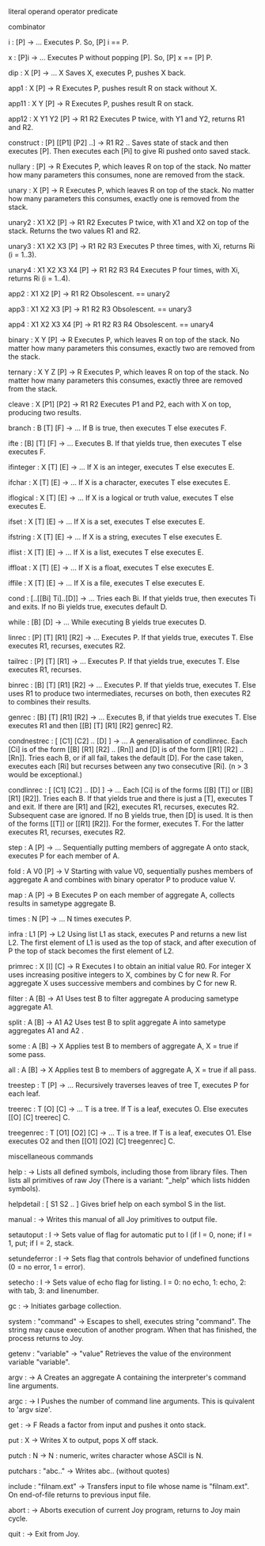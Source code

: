 literal
operand
operator
predicate


combinator

i      :  [P]  ->  ...
Executes P. So, [P] i  ==  P.

x      :  [P]i  ->  ...
Executes P without popping [P]. So, [P] x  ==  [P] P.

dip      :  X [P]  ->  ... X
Saves X, executes P, pushes X back.

app1      :  X [P]  ->  R
Executes P, pushes result R on stack without X.

app11      :  X Y [P]  ->  R
Executes P, pushes result R on stack.

app12      :  X Y1 Y2 [P]  ->  R1 R2
Executes P twice, with Y1 and Y2, returns R1 and R2.

construct      :  [P] [[P1] [P2] ..]  ->  R1 R2 ..
Saves state of stack and then executes [P].
Then executes each [Pi] to give Ri pushed onto saved stack.

nullary      :  [P]  ->  R
Executes P, which leaves R on top of the stack.
No matter how many parameters this consumes, none are removed from the stack.

unary      :  X [P]  ->  R
Executes P, which leaves R on top of the stack.
No matter how many parameters this consumes,
exactly one is removed from the stack.

unary2      :  X1 X2 [P]  ->  R1 R2
Executes P twice, with X1 and X2 on top of the stack.
Returns the two values R1 and R2.

unary3      :  X1 X2 X3 [P]  ->  R1 R2 R3
Executes P three times, with Xi, returns Ri (i = 1..3).

unary4      :  X1 X2 X3 X4 [P]  ->  R1 R2 R3 R4
Executes P four times, with Xi, returns Ri (i = 1..4).

app2      :  X1 X2 [P]  ->  R1 R2
Obsolescent.  == unary2

app3      :  X1 X2 X3 [P]  ->  R1 R2 R3
Obsolescent.  == unary3

app4      :  X1 X2 X3 X4 [P]  ->  R1 R2 R3 R4
Obsolescent.  == unary4

binary      :  X Y [P]  ->  R
Executes P, which leaves R on top of the stack.
No matter how many parameters this consumes,
exactly two are removed from the stack.

ternary      :  X Y Z [P]  ->  R
Executes P, which leaves R on top of the stack.
No matter how many parameters this consumes,
exactly three are removed from the stack.

cleave      :  X [P1] [P2]  ->  R1 R2
Executes P1 and P2, each with X on top, producing two results.

branch      :  B [T] [F]  ->  ...
If B is true, then executes T else executes F.

ifte      :  [B] [T] [F]  ->  ...
Executes B. If that yields true, then executes T else executes F.

ifinteger      :  X [T] [E]  ->  ...
If X is an integer, executes T else executes E.

ifchar      :  X [T] [E]  ->  ...
If X is a character, executes T else executes E.

iflogical      :  X [T] [E]  ->  ...
If X is a logical or truth value, executes T else executes E.

ifset      :  X [T] [E]  ->  ...
If X is a set, executes T else executes E.

ifstring      :  X [T] [E]  ->  ...
If X is a string, executes T else executes E.

iflist      :  X [T] [E]  ->  ...
If X is a list, executes T else executes E.

iffloat      :  X [T] [E]  ->  ...
If X is a float, executes T else executes E.

iffile      :  X [T] [E]  ->  ...
If X is a file, executes T else executes E.

cond      :  [..[[Bi] Ti]..[D]]  ->  ...
Tries each Bi. If that yields true, then executes Ti and exits.
If no Bi yields true, executes default D.

while      :  [B] [D]  ->  ...
While executing B yields true executes D.

linrec      :  [P] [T] [R1] [R2]  ->  ...
Executes P. If that yields true, executes T.
Else executes R1, recurses, executes R2.

tailrec      :  [P] [T] [R1]  ->  ...
Executes P. If that yields true, executes T.
Else executes R1, recurses.

binrec      :  [B] [T] [R1] [R2]  ->  ...
Executes P. If that yields true, executes T.
Else uses R1 to produce two intermediates, recurses on both,
then executes R2 to combines their results.

genrec      :  [B] [T] [R1] [R2]  ->  ...
Executes B, if that yields true executes T.
Else executes R1 and then [[B] [T] [R1] [R2] genrec] R2.

condnestrec      :  [ [C1] [C2] .. [D] ]  ->  ...
A generalisation of condlinrec. Each [Ci] is of the form [[B] [R1] [R2] .. [Rn]] and [D] is of the form [[R1] [R2] .. [Rn]]. Tries each B, or if all fail, takes the default [D]. For the case taken, executes each [Ri] but recurses between any two consecutive [Ri]. (n > 3 would be exceptional.)

condlinrec      :  [ [C1] [C2] .. [D] ]  ->  ...
Each [Ci] is of the forms [[B] [T]] or [[B] [R1] [R2]].
Tries each B. If that yields true and there is just a [T], executes T and exit.
If there are [R1] and [R2], executes R1, recurses, executes R2.
Subsequent case are ignored. If no B yields true, then [D] is used.
It is then of the forms [[T]] or [[R1] [R2]]. For the former, executes T.
For the latter executes R1, recurses, executes R2.

step      :  A  [P]  ->  ...
Sequentially putting members of aggregate A onto stack,
executes P for each member of A.

fold      :  A V0 [P]  ->  V
Starting with value V0, sequentially pushes members of aggregate A
and combines with binary operator P to produce value V.

map      :  A [P]  ->  B
Executes P on each member of aggregate A,
collects results in sametype aggregate B.

times      :  N [P]  ->  ...
N times executes P.

infra      :  L1 [P]  ->  L2
Using list L1 as stack, executes P and returns a new list L2.
The first element of L1 is used as the top of stack,
and after execution of P the top of stack becomes the first element of L2.

primrec      :  X [I] [C]  ->  R
Executes I to obtain an initial value R0.
For integer X uses increasing positive integers to X, combines by C for new R.
For aggregate X uses successive members and combines by C for new R.

filter      :  A [B]  ->  A1
Uses test B to filter aggregate A producing sametype aggregate A1.

split      :  A [B]  ->  A1 A2
Uses test B to split aggregate A into sametype aggregates A1 and A2 .

some      :  A  [B]  ->  X
Applies test B to members of aggregate A, X = true if some pass.

all      :  A [B]  ->  X
Applies test B to members of aggregate A, X = true if all pass.

treestep      :  T [P]  ->  ...
Recursively traverses leaves of tree T, executes P for each leaf.

treerec      :  T [O] [C]  ->  ...
T is a tree. If T is a leaf, executes O. Else executes [[O] [C] treerec] C.

treegenrec      :  T [O1] [O2] [C]  ->  ...
T is a tree. If T is a leaf, executes O1.
Else executes O2 and then [[O1] [O2] [C] treegenrec] C.



miscellaneous commands

help      :  ->
Lists all defined symbols, including those from library files.
Then lists all primitives of raw Joy
(There is a variant: "_help" which lists hidden symbols).

helpdetail      :  [ S1  S2  .. ]
Gives brief help on each symbol S in the list.

manual      :  ->
Writes this manual of all Joy primitives to output file.

setautoput      :  I  ->
Sets value of flag for automatic put to I (if I = 0, none;
if I = 1, put; if I = 2, stack.

setundeferror      :  I  ->
Sets flag that controls behavior of undefined functions
(0 = no error, 1 = error).

setecho      :  I ->
Sets value of echo flag for listing.
I = 0: no echo, 1: echo, 2: with tab, 3: and linenumber.

gc      :  ->
Initiates garbage collection.

system      :  "command"  ->
Escapes to shell, executes string "command".
The string may cause execution of another program.
When that has finished, the process returns to Joy.

getenv      :  "variable"  ->  "value"
Retrieves the value of the environment variable "variable".

argv      :  -> A
Creates an aggregate A containing the interpreter's command line arguments.

argc      :  -> I
Pushes the number of command line arguments. This is quivalent to 'argv size'.

get      :  ->  F
Reads a factor from input and pushes it onto stack.

put      :  X  ->
Writes X to output, pops X off stack.

putch      :  N  ->
N : numeric, writes character whose ASCII is N.

putchars      :  "abc.."  ->
Writes  abc.. (without quotes)

include      :  "filnam.ext"  ->
Transfers input to file whose name is "filnam.ext".
On end-of-file returns to previous input file.

abort      :  ->
Aborts execution of current Joy program, returns to Joy main cycle.

quit      :  ->
Exit from Joy.

